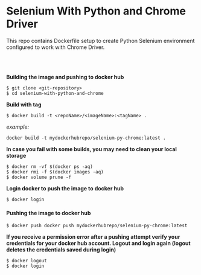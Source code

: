 # Selenium With Python and Chrome Driver

This repo contains Dockerfile setup to create Python Selenium environment configured to work with Chrome Driver.

<br></br>

**Building the image and pushing to docker hub**
```
$ git clone <git-repository>
$ cd selenium-with-python-and-chrome
```
  
**Build with tag**
```  
$ docker build -t <repoName>/<imageName>:<tagName> .
```
  
*example:*  
```
docker build -t mydockerhubrepo/selenium-py-chrome:latest .
```

**In case you fail with some builds, you may need to clean your local storage**
```
$ docker rm -vf $(docker ps -aq)
$ docker rmi -f $(docker images -aq)
$ docker volume prune -f
```


**Login docker to push the image to docker hub**  
```
$ docker login
```
#### Pushing the image to docker hub
```
$ docker push docker push mydockerhubrepo/selenium-py-chrome:latest
```
  
**If you receive a permission error after a pushing attempt verify your credentials for your docker hub account. 
Logout and login again (logout deletes the credentials saved during login)** 
```  
$ docker logout
$ docker login
```
